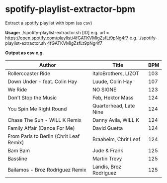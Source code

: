 # spotify-playlist-extractor-bpm
Extract a spotify playlist with bpm (as csv)

**Usage:**
./spotify-playlist-extractor.sh [ID]
e.g. url = https://open.spotify.com/playlist/4fGATKVMlgZsfLt9pNg4f7
e.g. ./spotify-playlist-extractor.sh 4fGATKVMlgZsfLt9pNg4f7

**Output as csv e.g.**

Author | Title | BPM
-- | -- | --
Rollercoaster Ride | ItaloBrothers, LIZOT | 103
Down Under - feat. Colin Hay | Luude, Colin Hay | 107
We Ride | NO SIGNE | 123
Don't Stop the Music | Feb, Hektor Mass | 124
You Spin Me Right Round | Quarterhead, Late Nine | 124
Chase The Sun - WILL K Remix | Danny Avila, WILL K | 124
Family Affair (Dance For Me) | David Guetta | 124
From Paris to Berlin (Chrit Leaf Remix) | Braaheim, Chrit Leaf | 124
Bam Bam | Jude & Frank | 125
Bassline | Martin Trevy | 125
Bailamos - Broz Rodriguez Remix | Landis, Broz Rodriguez | 125


